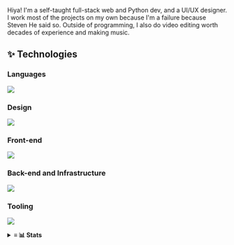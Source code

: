 Hiya! I'm a self-taught full-stack web and Python dev, and a UI/UX designer. I work most of the projects on my own because I'm a failure because Steven He said so. Outside of programming, I also do video editing worth decades of experience and making music.

## ✨ Technologies
### Languages
![](https://skillicons.dev/icons?i=js,ts,py,go,dart)

### Design
![](https://skillicons.dev/icons?i=figma,ps,ai,ae)
  
### Front-end
![](https://skillicons.dev/icons?i=sass,tailwindcss,react,vue,svelte,nextjs,nuxtjs,flutter)
  
### Back-end and Infrastructure
![](https://skillicons.dev/icons?i=nodejs,nginx,redis,flask,fastapi,gql,vercel,cloudflare)
  
### Tooling
![](https://skillicons.dev/icons?i=docker,github,git,vscode,neovim,linux)

<details>
<summary>
  <strong>≡ 📊 Stats</strong>
</summary>
<p align="center">
  <img align="center" width="580" src="https://github-readme-stats.vercel.app/api/wakatime?username=skepfusky&layout=compact&theme=tokyonight&langs_count=8&hide_border=true&custom_title=I%20have%20no%20life&hide=other,markdown,json">
 </p>
<br />
<a href="https://github.com/anuraghazra/github-readme-stats">
<img width="420" src="https://github-readme-stats.vercel.app/api/top-langs/?username=kuroji-fusky&layout=compact&theme=tokyonight&langs_count=10&hide_border=true&include_all_commits=true&card_width=320&hide=jupyter%20notebook,markdown,svg">
</a>
  
<img align="right" src="https://spotify-recently-played-readme.vercel.app/api?user=jgvyje30t89zw4r2xy66j4u63&count=5">
</details>
